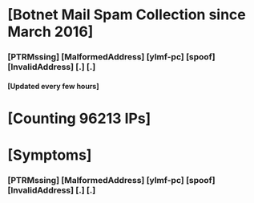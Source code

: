 # [Botnet Mail Spam Collection since March 2016]
### [PTRMssing] [MalformedAddress] [ylmf-pc] [spoof] [InvalidAddress] [.] [.]
#### [Updated every few hours]

# [Counting 96213 IPs]

# [Symptoms] 
###   [PTRMssing] [MalformedAddress] [ylmf-pc] [spoof] [InvalidAddress] [.] [.]
